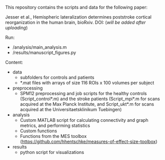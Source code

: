 This repository contains the scripts and data for the following paper:

Jesser et al., Hemispheric lateralization determines poststroke cortical reorganization in the human brain, bioRxiv. DOI: (*will be added after uploading*)

Run:
- /analysis/main_analysis.m
- /results/manuscript_figures.py

Content:
- data
  - subfolders for controls and patients
  - *.mat files with arrays of size 116 ROIs x 100 volumes per subject
- preprocessing
  - SPM12 preprocessing and job scripts for the healthy controls (Script\_control\*.m) and the stroke patients (Script\_mpi\*.m for scans acquired at the Max Planck Institute, and Script_ukt*.m for scans acquired at the Universitaetsklinikum Tuebingen)
 - analysis
   - Custom MATLAB script for calculating connectivity and graph metrics, and performing statistics
   - Custom functions
   - Functions from the MES toolbox (https://github.com/hhentschke/measures-of-effect-size-toolbox)
 - results
   - python script for visualizations
